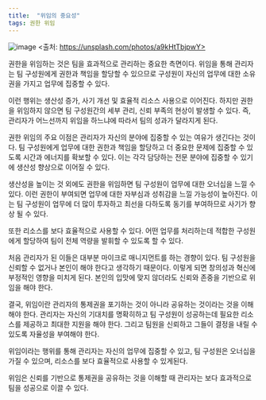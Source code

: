 ```yaml
---
title:  "위임의 중요성"
tags: 권한 위임
---
```

![image](https://user-images.githubusercontent.com/111643/215651113-b7971cdc-91a8-4b07-a70b-eacb0cdf92de.png)
<출처: https://unsplash.com/photos/a9kHtTbjpwY>

권한을 위임하는 것은 팀을 효과적으로 관리하는 중요한 측면이다. 위임을 통해 관리자는 팀 구성원에게 권한과 책임을 할당할 수 있으므로 구성원이 자신의 업무에 대한 소유권을 가지고 업무에 집중할 수 있다.

이런 행위는 생산성 증가, 사기 개선 및 효율적 리소스 사용으로 이어진다. 하지만 권한을 위임하지 않으면 팀 구성원간의 세부 관리, 신뢰 부족의 현상이 발생할 수 있다. 즉, 관리자가 어느선까지 위임을 하느냐에 따라서 팀의 성과가 달라지게 된다.

권한 위임의 주요 이점은 관리자가 자신의 분야에 집중할 수 있는 여유가 생긴다는 것이다. 팀 구성원에게 업무에 대한 권한과 책임을 할당하고 더 중요한 문제에 집중할 수 있도록 시간과 에너지를 확보할 수 있다. 이는 각각 담당하는 전문 분야에 집중할 수 있기에 생산성 향상으로 이어질 수 있다.

생산성을 높이는 것 외에도 권한을 위임하면 팀 구성원이 업무에 대한 오너십을 느낄 수 있다. 이런 권한이 부여되면 업무에 대한 자부심과 성취감을 느낄 가능성이 높아진다. 이는 팀 구성원이 업무에 더 많이 투자하고 최선을 다하도록 동기를 부여하므로 사기가 향상 될 수 있다.

또한 리소스를 보다 효율적으로 사용할 수 있다. 어떤 업무를 처리하는데 적합한 구성원에게 할당하여 팀이 전체 역량을 발휘할 수 있도록 할 수 있다.

처음 관리자가 된 이들은 대부분 마이크로 매니지먼트를 하는 경향이 있다. 팀 구성원을 신뢰할 수 없거나 본인이 해야 한다고 생각하기 때문이다. 이렇게 되면 창의성과 혁신에 부정적인 영향을 미치게 된다. 본인의 입맛에 맞지 않더라도 신뢰와 존중을 기반으로 위임을 해야 한다.

결국, 위임이란 관리자의 통제권을 포기하는 것이 아니라 공유하는 것이라는 것을 이해해야 한다. 관리자는 자신의 기대치를 명확히하고 팀 구성원이 성공하는데 필요한 리소스를 제공하고 최대한 지원을 해야 한다. 그리고 팀원을 신뢰하고 그들이 결정을 내릴 수 있도록 자율성을 부여해야 한다.

위임이라는 행위를 통해 관리자는 자신의 업무에 집중할 수 있고, 팀 구성원은 오너십을 가질 수 있으며, 리소스를 보다 효율적으로 사용할 수 있게된다.

위임은 신뢰를 기반으로 통제권을 공유하는 것을 이해할 때 관리자는 보다 효과적으로 팀을 성공으로 이끌 수 있다.
